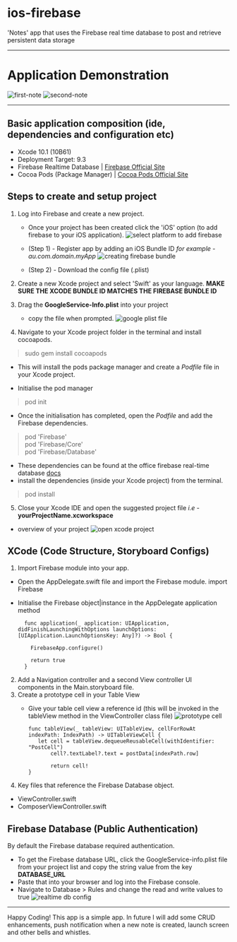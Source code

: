 # ios-firebase
'Notes' app that uses the Firebase real time database to post and retrieve persistent data storage

---

# Application Demonstration
![first-note](https://user-images.githubusercontent.com/33831343/72204722-c286bb00-34c6-11ea-9665-8618f3b3b40b.gif)
![second-note](https://user-images.githubusercontent.com/33831343/72204741-f8c43a80-34c6-11ea-859d-6b647be1745e.gif)

---

## Basic application composition (ide, dependencies and configuration etc)

- Xcode 10.1 (10B61)
- Deployment Target: 9.3
- Firebase Realtime Database | [Firebase Official Site](https://firebase.google.com)
- Cocoa Pods (Package Manager) | [Cocoa Pods Official Site](https://cocoapods.org)

## Steps to create and setup project
1. Log into Firebase and create a new project. 
   - Once your project has been created click the 'iOS' option (to add firebase to your iOS application).
   ![select platform to add firebase](https://user-images.githubusercontent.com/33831343/72203593-55205d80-34b9-11ea-8d81-1dcb2493cd46.png)

   - (Step 1) - Register app by adding an iOS Bundle ID *for example* - *au.com.domain.myApp*
   ![creating firebase bundle](https://user-images.githubusercontent.com/33831343/72203565-e7743180-34b8-11ea-8a85-c96cc58eb542.png)
   
   - (Step 2) - Download the config file (.plist)
   
2. Create a new Xcode project and select 'Swift' as your language. **MAKE SURE THE XCODE BUNDLE ID MATCHES THE FIREBASE BUNDLE ID**  

3. Drag the **GoogleService-Info.plist** into your project
    - copy the file when prompted. 
    ![google plist file](https://user-images.githubusercontent.com/33831343/72203615-a4668e00-34b9-11ea-98d9-5422232e3aaf.png)
    
4. Navigate to your Xcode project folder in the terminal and install cocoapods.
> sudo gem install cocoapods  
 - This will install the pods package manager and create a *Podfile* file in your Xcode project.
 
 - Initialise the pod manager
 >pod init  
 
 - Once the initialisation has completed, open the *Podfile* and add the Firebase dependencies.
 > pod 'Firebase'  
 > pod 'Firebase/Core'  
 > pod 'Firebase/Database'  
 
 - These dependencies can be found at the office firebase real-time database [docs](https://firebase.google.com/docs/database/ios/start?authuser=0)
 - install the dependencies (inside your Xcode project) from the terminal.
 > pod install 

5. Close your Xcode IDE and open the suggested project file *i.e* - **yourProjectName.xcworkspace**
  - overview of your project
  ![open xcode project](https://user-images.githubusercontent.com/33831343/72203813-91a18880-34bc-11ea-9bd8-8ba7860da9e1.png)
  
  ## XCode (Code Structure, Storyboard Configs)
  1. Import Firebase module into your app.
   - Open the AppDelegate.swift file and import the Firebase module.
             import Firebase
   - Initialise the Firebase object|instance in the AppDelegate application method
       
           func application(_ application: UIApplication, didFinishLaunchingWithOptions launchOptions: [UIApplication.LaunchOptionsKey: Any]?) -> Bool {
       
             FirebaseApp.configure()
             
             return true
           }

2. Add a Navigation controller and a second View controller UI components in the Main.storyboard file.
3. Create a prototype cell in your Table View 
   - Give your table cell view a reference id (this will be invoked in the tableView method in the ViewController class file)
   ![prototype cell](https://user-images.githubusercontent.com/33831343/72204031-52286b80-34bf-11ea-91d0-fff469b65338.png)
   
         func tableView(_ tableView: UITableView, cellForRowAt indexPath: IndexPath) -> UITableViewCell {
            let cell = tableView.dequeueReusableCell(withIdentifier: "PostCell")
                cell?.textLabel?.text = postData[indexPath.row]
   
                return cell!
         }
         
4. Key files that reference the Firebase Database object.
- ViewController.swift
- ComposerViewController.swift

## Firebase Database (Public Authentication)

By default the Firebase database required authentication.   
- To get the Firebase database URL, click the GoogleService-info.plist file from your project list and copy the string value from the key **DATABASE_URL**
- Paste that into your browser and log into the Firebase console.
- Navigate to Database > Rules and change the read and write values to true
![realtime db config](https://user-images.githubusercontent.com/33831343/72204219-3de56e00-34c1-11ea-98bb-62592cdf0199.png)


---

Happy Coding! This app is a simple app. In future I will add some CRUD enhancements, push notification when a new note is created, launch screen and other bells and whistles.


